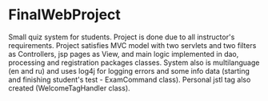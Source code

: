 # FinalWebProject
Small quiz system for students. Project is done due to all instructor's
requirements. Project satisfies MVC model with two servlets and two filters as Controllers,
jsp pages as View, and main logic implemented in dao, processing and registration
packages classes. System also is multilanguage (en and ru) and uses log4j for logging errors
and some info data (starting and finishing student's test - ExamCommand class). Personal jstl
tag also created (WelcomeTagHandler class).
